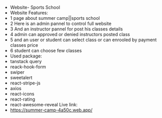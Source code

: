 - Website- Sports School
- Website Features:
- 1 page about summer camp||sports school
- 2 Here is an admin pannel to control full website
- 3 And an instructor pannel for post his classes details
- 4 admin can approved or denied instructors posted class
- 5 and an user or student can select class or can enrooled by payment classes price
- 6 student can choose few classes
- Used package:
- tanstack query
- reack-hook-form
- swiper
- sweetalert
- react-stripe-js
- axios
- react-icons
- react-rating
- react-awesome-reveal
  Live link:
- https://summer-camp-4a50c.web.app/
